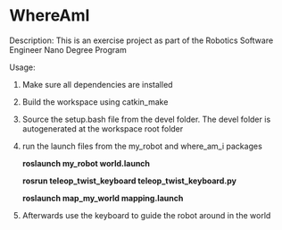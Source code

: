 # WhereAmI

Description: This is an exercise project as part of the Robotics Software Engineer Nano Degree Program

Usage:

1) Make sure all dependencies are installed

2) Build the workspace using catkin_make

3) Source the setup.bash file from the devel folder. The devel folder is autogenerated at the workspace root folder

4) run the launch files from the my_robot and where_am_i packages

	**roslaunch my_robot world.launch**
	
	**rosrun teleop_twist_keyboard teleop_twist_keyboard.py**
 
	**roslaunch map_my_world mapping.launch**

6) Afterwards use the keyboard to guide the robot around in the world

